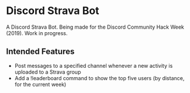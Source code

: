# Discord Strava Bot
A Discord Strava Bot. Being made for the Discord Community Hack Week (2019). Work in progress.

## Intended Features
* Post messages to a specified channel whenever a new activity is uploaded to a Strava group
* Add a !leaderboard command to show the top five users (by distance, for the current week)
